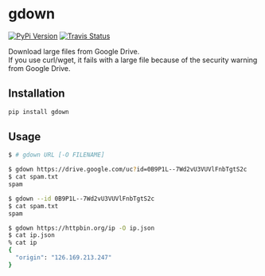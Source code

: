 # gdown

[![PyPi Version](https://img.shields.io/pypi/v/gdown.svg)](https://pypi.python.org/pypi/gdown)
[![Travis Status](https://travis-ci.org/wkentaro/gdown.svg?branch=master)](https://travis-ci.org/wkentaro/gdown)

Download large files from Google Drive.  
If you use curl/wget, it fails with a large file because of
the security warning from Google Drive.


## Installation

```bash
pip install gdown
```


## Usage

```bash
$ # gdown URL [-O FILENAME]

$ gdown https://drive.google.com/uc?id=0B9P1L--7Wd2vU3VUVlFnbTgtS2c
$ cat spam.txt
spam

$ gdown --id 0B9P1L--7Wd2vU3VUVlFnbTgtS2c
$ cat spam.txt
spam

$ gdown https://httpbin.org/ip -O ip.json
$ cat ip.json
% cat ip
{
  "origin": "126.169.213.247"
}
```
